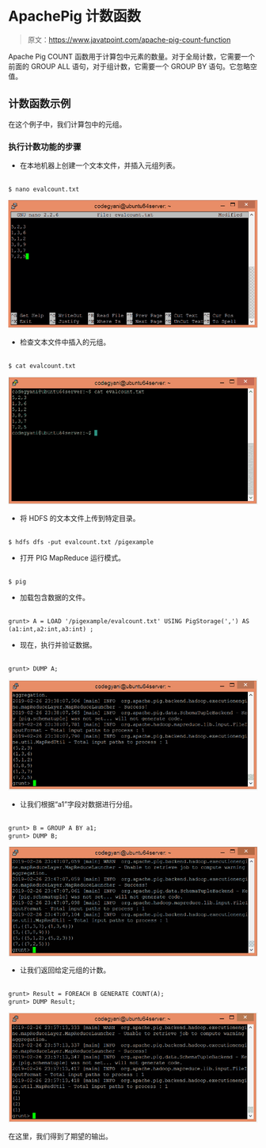 # ApachePig 计数函数

> 原文：<https://www.javatpoint.com/apache-pig-count-function>

Apache Pig COUNT 函数用于计算包中元素的数量。对于全局计数，它需要一个前面的 GROUP ALL 语句，对于组计数，它需要一个 GROUP BY 语句。它忽略空值。

## 计数函数示例

在这个例子中，我们计算包中的元组。

### 执行计数功能的步骤

*   在本地机器上创建一个文本文件，并插入元组列表。

```

$ nano evalcount.txt

```

![Apache Pig COUNT Function](img/3d183942d48bc8e8941465065c3a10a8.png)

*   检查文本文件中插入的元组。

```

$ cat evalcount.txt

```

![Apache Pig COUNT Function](img/c9fd56333c54dc2a71558fe156e79819.png)

*   将 HDFS 的文本文件上传到特定目录。

```

$ hdfs dfs -put evalcount.txt /pigexample

```

*   打开 PIG MapReduce 运行模式。

```

$ pig

```

*   加载包含数据的文件。

```

grunt> A = LOAD '/pigexample/evalcount.txt' USING PigStorage(',') AS (a1:int,a2:int,a3:int) ;

```

*   现在，执行并验证数据。

```

grunt> DUMP A;

```

![Apache Pig COUNT Function](img/f32162b7be50fc9babc07df8b47af172.png)

*   让我们根据“a1”字段对数据进行分组。

```

grunt> B = GROUP A BY a1; 
grunt> DUMP B;

```

![Apache Pig COUNT Function](img/9586c2348dc53ff69946afa933b8bf51.png)

*   让我们返回给定元组的计数。

```

grunt> Result = FOREACH B GENERATE COUNT(A);
grunt> DUMP Result;

```

![Apache Pig COUNT Function](img/67afb6a48706534753b282bd376129f5.png)

在这里，我们得到了期望的输出。